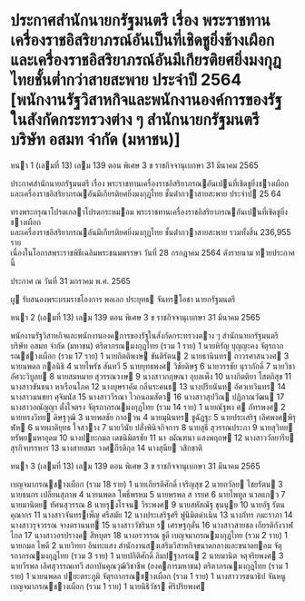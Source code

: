 
# ประกาศสำนักนายกรัฐมนตรี เรื่อง พระราชทานเครื่องราชอิสริยาภรณ์อันเป็นที่เชิดชูยิ่งช้างเผือกและเครื่องราชอิสริยาภรณ์อันมีเกียรติยศยิ่งมงกุฎไทยชั้นต่ำกว่าสายสะพาย ประจำปี 2564 [พนักงานรัฐวิสาหกิจและพนักงานองค์การของรัฐในสังกัดกระทรวงต่าง ๆ สำนักนายกรัฐมนตรี บริษัท อสมท จำกัด (มหาชน)]
      
      

      
      

 หนา    1 (เลมที่    13) 
เลม    139   ตอน  พิเศษ   3   ข ราชกิจจานุเบกษา 31   มีนาคม   2565 
 
 
ประกาศสํานักนายกรัฐมนตรี 
เรื่อง  พระราชทานเครื่องราชอิสริยาภรณอันเปนที่เชิดชูยิ่งชางเผือก 
และเครื่องราชอิสริยาภรณอันมีเกียรติยศยิ่งมงกุฎไทย 
ชั้นต่ํากวาสายสะพาย 
ประจําป  25   64 
 
 
ทรงพระกรุณาโปรดเกลาโปรดกระหมอม   พระราชทานเครื่องราชอิสริยาภรณอันเปนที่เชิดชูยิ่งชางเผือก   
และเครื่องราชอิสริยาภรณอันมีเกียรติยศยิ่งมงกุฎไทย  ชั้นต่ํากวาสายสะพาย  รวมทั้งสิ้น  236,955  ราย   
เนื่องในโอกาสพระราชพิธีเฉลิมพระชนมพรรษา  วันที่  28  กรกฎาคม  2564  ดังรายนาม ทายประกาศนี้ 
 
ประกาศ  ณ  วันที่  31  มกราคม  พ.ศ.    2565 
 
ผู รับสนองพระบรมราชโองการ 
พลเอก ประยุทธ  จันทรโอชา 
นายกรัฐมนตรี 

 หนา    2 (เลมที่    13) 
เลม    139   ตอน  พิเศษ   3   ข ราชกิจจานุเบกษา 31   มีนาคม   2565 
 
 
พนักงานรัฐวิสาหกิจและพนักงานองคการของรัฐในสังกัดกระทรวงตาง ๆ 
สํานักนายกรัฐมนตรี 
บริษัท  อสมท  จํากัด  (มหาชน) 
ตริตาภรณมงกุฎไทย  (รวม    1  ราย) 
1  นายหิรัญ  บุญญะคง 
จัตุรถาภรณชางเผือก  (รวม  17  ราย) 
 1 นายกิตติพงษ  ขันติรัตน 
 2 นายธานินทร  ถาวรศาสนวงศ 
 3 นายนพดล  กอนิธิ 
 4 นายไพรัช  สันทวี 
 5 นายยุทธพงศ  วิชัยดิษฐ 
 6 นายวรรชัย  นุราภักดิ์ 
 7 นายวิชา  อัศวะวิบูลย 
 8 นายสมหมาย  สุวรรณวงษ 
 9 นางสาวกฤษณา  อุบลเพ็ง 
 10 นางกิตติยา  โสตถิสุข 
 11 นางสาวขันธนา  หาเรือนโภค 
 12 นางบุษราคัม  กลิ่นระคนธ 
 13 นางปรียนันท  อัศวเทวินทร 
 14 นางสาวมนชยา  ศุจิมนัส 
 15 นางสาววีรณา  ไวถนอมสัตว 
 16 นางสาวสุปวีณ  ปฏิภาณวัฒน 
 17 นางสาวอณัญญา  ตั้งใจตรง 
จัตุรถาภรณมงกุฎไทย  (รวม  14  ราย) 
 1 นายณัฐพง  ศ  ภัทรพงศ 
 2 นายทรงวิทย  ดิษฐวุฒิ 
 3 นายพลชัย  กาอวน 
 4 นายมุนินทร  ชูฉัฏฐะ 
 5 นายประเสริฐ  เลิศพงศพิรุฬห 
 6 นายผาติยุทธ  ใจสวาง 
 7 นายวินัย  ปลั่งพินิจกิจการ 
 8 นายสุธี  สุวรรณประภา 
 9 นายสุวิทย  ทรัพยมหาอุดม 
 10 นางปยะกมล  เดชนิมิตรชัย 
 11 นา งมัณฑนา  แสงพฤกษ 
 12 นางสาววัลยารีย  สุรกิจบรรหาร 
 13 นางสายสมร  วงศกีรติกุล 
 14 นางสุนีย  วสิกชาติ 
 

 หนา    3 (เลมที่    13) 
เลม    139   ตอน  พิเศษ   3   ข ราชกิจจานุเบกษา 31   มีนาคม   2565 
 
 
เบญจมาภรณชางเผือก  (รวม    18  ราย) 
 1 นายเกียรติศักดิ์  เจริญสุข 
 2 นายถวัลย  ไชยรัตน 
 3 นายธนกร  เปลี่ยนสุภาพ 
 4 นายนพดล  โพธิ์พรหม 
 5 นายพรพล  ส   ารยศ 
 6 นายไพทูล  นวลแกว 
 7 นายมานิตย  ทัศนสุวรรณ 
 8 นายรุงโรจน  วีระพงศ 
 9 นายสหัสณัฐ  ขุนนุย 
 10 นายอัฐ  รัตนคุณากร 
 11 นางสาวจันทรเพ็ญ  ศรีสมัย 
 12 นางประเสริฐศรี  ฟูนิมิตดําเนิน 
 13 นางภัทร  ภมะราภา 
 14 นางสาวรุจวรรณ  จางตรานนท 
 15 นางสาววัชรินท    ร  เศรษฐกุดั่น 
 16 นางสาวสายชล  เกียรติกังวาฬไกล 
 17 นางสาวอรปรางค  สีหบุตร 
 18 นางอรวรรณ  ชูดี 
เบญจมาภรณมงกุฎไทย  (รวม   2  ราย) 
 1 นายกมล  ไพดี  2 นายวิทยา  อินทะแสง 
สํานักงานสงเสริมวิสาหกิจขนาดกลางและขนาดยอม 
จัตุรถาภรณมงกุฎไทย  (รวม  3  ราย) 
 1 นายปกิติศักดิ์  ลิมปฐาภรณ 
 2 นายมานิต  จตุจริยพงศ 
 3 นายวีรพล  เลิศสุวรรณเทวี 
สถาบันคุณวุฒิวิชาชีพ  (องคการมหาชน) 
ตริตาภรณมงกุฎไทย  (รวม    1  ราย) 
1  นายนพดล  ปยะตระภูมิ 
จัตุรถาภรณชางเผือก  (รวม  1  ราย) 
1  นางสาววรชนาธิป  จันหนู 
เบญจมาภรณชางเผือก  (รวม    1  ราย) 
1  นายนิธิวัชร  ศิริปริยพงศ 